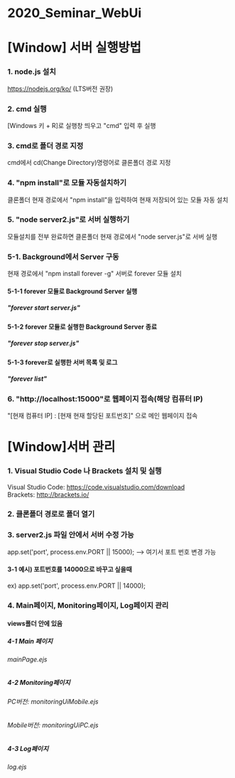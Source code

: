 # 2020_Seminar_WebUi

[Window] 서버 실행방법
===========
### 1. node.js 설치   
https://nodejs.org/ko/ (LTS버전 권장)

### 2. cmd 실행   
[Windows 키 + R]로 실행창 띄우고 "cmd" 입력 후 실행

### 3. cmd로 폴더 경로 지정   
cmd에서 cd(Change Directory)명령어로 클론폴더 경로 지정

### 4. "npm install"로 모듈 자동설치하기   
클론폴더 현재 경로에서 "npm install"을 입력하여 현재 저장되어 있는 모듈 자동 설치

### 5. "node server2.js"로 서버 실행하기   
모듈설치를 전부 완료하면 클론폴더 현재 경로에서 "node server.js"로 서버 실행

### 5-1. Background에서 Server 구동   
현재 경로에서 "npm install forever -g" 서버로 forever 모듈 설치   
#### 5-1-1 forever 모듈로 Background Server 실행   
##### "forever start server.js"   
#### 5-1-2 forever 모듈로 실행한 Background Server 종료   
##### "forever stop server.js"   
#### 5-1-3 forever로 실행한 서버 목록 및 로그   
##### "forever list"   

### 6. "http://localhost:15000"로 웹페이지 접속(해당 컴퓨터 IP)   
"[현재 컴퓨터 IP] : [현재 현재 할당된 포트번호]" 으로 메인 웹페이지 접속



[Window]서버 관리
===========================
### 1. Visual Studio Code 나 Brackets 설치 및 실행   
Visual Studio Code: https://code.visualstudio.com/download   
Brackets: http://brackets.io/   

### 2. 클론폴더 경로로 폴더 열기   

### 3. server2.js 파일 안에서 서버 수정 가능   
app.set('port', process.env.PORT || 15000); --> 여기서 포트 번호 변경 가능      
#### 3-1 예시) 포트번호를 14000으로 바꾸고 싶을때   
ex) app.set('port', process.env.PORT || 14000);   

### 4. Main페이지, Monitoring페이지, Log페이지 관리   
#### views폴더 안에 있음   
##### 4-1 Main 페이지
###### mainPage.ejs   
##### 4-2 Monitoring페이지   
###### PC버전: monitoringUiMobile.ejs   
###### Mobile버전: monitoringUiPC.ejs   
##### 4-3 Log페이지
###### log.ejs   

